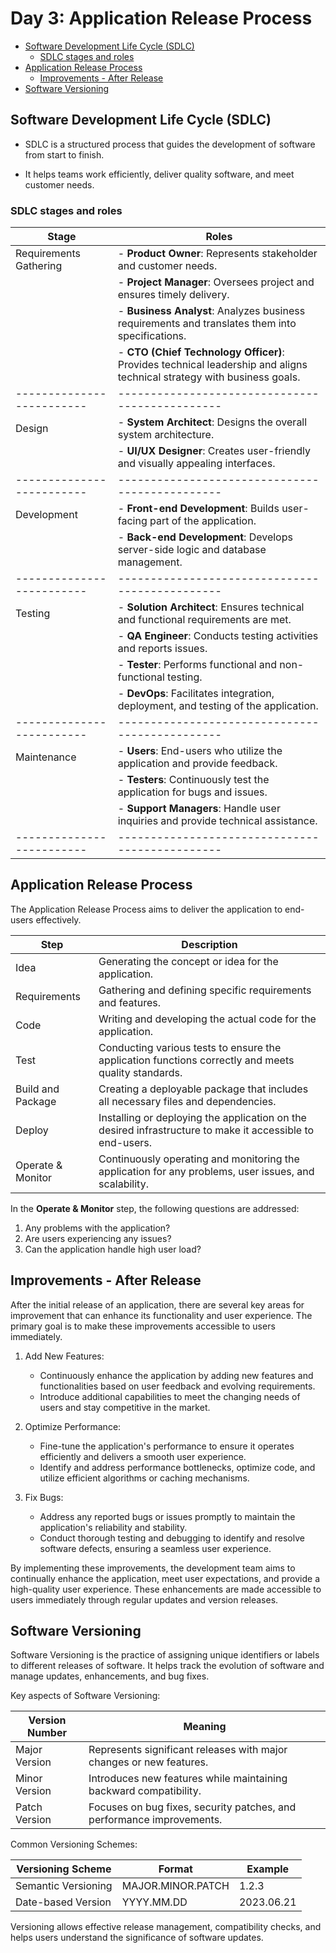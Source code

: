 # Day 3: Application Release Process

  - [Software Development Life Cycle (SDLC)](#software-development-life-cycle-sdlc)
    - [SDLC stages and roles](#sdlc-stages-and-roles)
  - [Application Release Process](#application-release-process)
      - [Improvements - After Release](#improvements---after-release)
  - [Software Versioning](#software-versioning)

## Software Development Life Cycle (SDLC)

- SDLC is a structured process that guides the development of software from start to finish.

- It helps teams work efficiently, deliver quality software, and meet customer needs.

### SDLC stages and roles

|         Stage           |                  Roles                        |
|-------------------------|-----------------------------------------------|
| Requirements Gathering | - **Product Owner**: Represents stakeholder and customer needs. |
|                         | - **Project Manager**: Oversees project and ensures timely delivery. |
|                         | - **Business Analyst**: Analyzes business requirements and translates them into specifications. |
|                         | - **CTO (Chief Technology Officer)**: Provides technical leadership and aligns technical strategy with business goals. |
|-------------------------|-----------------------------------------------|
|         Design          | - **System Architect**: Designs the overall system architecture. |
|                         | - **UI/UX Designer**: Creates user-friendly and visually appealing interfaces. |
|-------------------------|-----------------------------------------------|
|      Development        | - **Front-end Development**: Builds user-facing part of the application. |
|                         | - **Back-end Development**: Develops server-side logic and database management. |
|-------------------------|-----------------------------------------------|
|        Testing          | - **Solution Architect**: Ensures technical and functional requirements are met. |
|                         | - **QA Engineer**: Conducts testing activities and reports issues. |
|                         | - **Tester**: Performs functional and non-functional testing. |
|                         | - **DevOps**: Facilitates integration, deployment, and testing of the application. |
|-------------------------|-----------------------------------------------|
|       Maintenance       | - **Users**: End-users who utilize the application and provide feedback. |
|                         | - **Testers**: Continuously test the application for bugs and issues. |
|                         | - **Support Managers**: Handle user inquiries and provide technical assistance. |
|-------------------------|-----------------------------------------------|




## Application Release Process

The Application Release Process aims to deliver the application to end-users effectively.

| Step               | Description                                                      |
|--------------------|------------------------------------------------------------------|
| Idea               | Generating the concept or idea for the application.               |
| Requirements       | Gathering and defining specific requirements and features.        |
| Code               | Writing and developing the actual code for the application.       |
| Test               | Conducting various tests to ensure the application functions correctly and meets quality standards. |
| Build and Package  | Creating a deployable package that includes all necessary files and dependencies. |
| Deploy             | Installing or deploying the application on the desired infrastructure to make it accessible to end-users. |
| Operate & Monitor  | Continuously operating and monitoring the application for any problems, user issues, and scalability. |

In the **Operate & Monitor** step, the following questions are addressed:

1. Any problems with the application?
2. Are users experiencing any issues?
3. Can the application handle high user load?


## Improvements - After Release

After the initial release of an application, there are several key areas for improvement that can enhance its functionality and user experience. The primary goal is to make these improvements accessible to users immediately.

1. Add New Features:
   - Continuously enhance the application by adding new features and functionalities based on user feedback and evolving requirements.
   - Introduce additional capabilities to meet the changing needs of users and stay competitive in the market.

2. Optimize Performance:
   - Fine-tune the application's performance to ensure it operates efficiently and delivers a smooth user experience.
   - Identify and address performance bottlenecks, optimize code, and utilize efficient algorithms or caching mechanisms.

3. Fix Bugs:
   - Address any reported bugs or issues promptly to maintain the application's reliability and stability.
   - Conduct thorough testing and debugging to identify and resolve software defects, ensuring a seamless user experience.

By implementing these improvements, the development team aims to continually enhance the application, meet user expectations, and provide a high-quality user experience. These enhancements are made accessible to users immediately through regular updates and version releases.


## Software Versioning  

Software Versioning is the practice of assigning unique identifiers or labels to different releases of software. It helps track the evolution of software and manage updates, enhancements, and bug fixes.

Key aspects of Software Versioning:

| Version Number | Meaning                                               |
|----------------|-------------------------------------------------------|
| Major Version  | Represents significant releases with major changes or new features.                           |
| Minor Version  | Introduces new features while maintaining backward compatibility.                            |
| Patch Version  | Focuses on bug fixes, security patches, and performance improvements.                        |

Common Versioning Schemes:

| Versioning Scheme  | Format           | Example        |
|--------------------|------------------|----------------|
| Semantic Versioning| MAJOR.MINOR.PATCH | 1.2.3          |
| Date-based Version | YYYY.MM.DD       | 2023.06.21     |

Versioning allows effective release management, compatibility checks, and helps users understand the significance of software updates.

